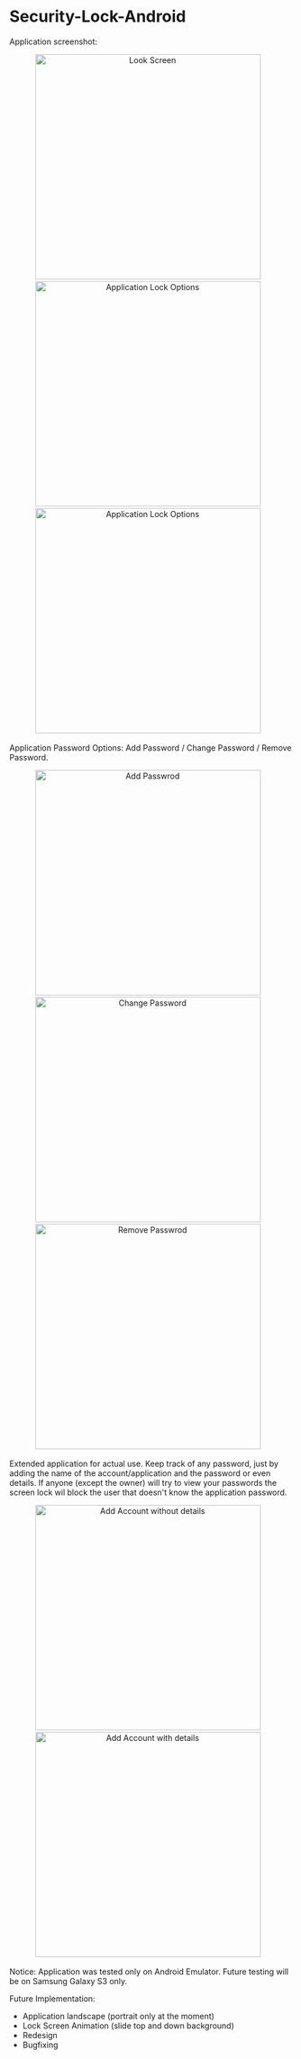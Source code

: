 Security-Lock-Android
=====================


Application screenshot:
<center>
<img alt="Look Screen" src="https://github.com/ManolescuSebastian/Security-Lock-Android/blob/master/screenshot/lock_screen.png" height="400px" />&nbsp;&nbsp;&nbsp;
<img alt="Application Lock Options" src="https://github.com/ManolescuSebastian/Security-Lock-Android/blob/master/screenshot/security_lock_options_menu.png" height="400px" />&nbsp;&nbsp;&nbsp;
<img alt="Application Lock Options" src="https://github.com/ManolescuSebastian/Security-Lock-Android/blob/master/screenshot/security_lock_account_list.png" height="400px" />&nbsp;&nbsp;&nbsp;

</center>

Application Password Options: Add Password / Change Password / Remove Password.


<center>
<img alt="Add Passwrod" src="https://github.com/ManolescuSebastian/Security-Lock-Android/blob/master/screenshot/security_lock_add_password.png" height="400px" />&nbsp;&nbsp;&nbsp;
<img alt="Change Password" src="https://github.com/ManolescuSebastian/Security-Lock-Android/blob/master/screenshot/security_lock_change_password.png" height="400px" />&nbsp;&nbsp;&nbsp;
<img alt="Remove Passwrod" src="https://github.com/ManolescuSebastian/Security-Lock-Android/blob/master/screenshot/security_lock_remove_password.png" height="400px" />&nbsp;&nbsp;&nbsp;

</center>

Extended application for actual use. Keep track of any password, just by adding the name of the account/application and the password or even details. If anyone (except the owner) will try to view your passwords the screen lock wil block the user that doesn't know the application password.  

<center>
<img alt="Add Account without details" src="https://github.com/ManolescuSebastian/Security-Lock-Android/blob/master/screenshot/security_add_account.png" height="400px" />&nbsp;&nbsp;&nbsp;
<img alt="Add Account with details" src="https://github.com/ManolescuSebastian/Security-Lock-Android/blob/master/screenshot/security_add_account_with_details.png" height="400px" />&nbsp;&nbsp;&nbsp;

</center>

Notice: Application was tested only on Android Emulator.
Future testing will be on Samsung Galaxy S3 only.

Future Implementation:
- Application landscape (portrait only at the moment)
- Lock Screen Animation (slide top and down background)
- Redesign
- Bugfixing
